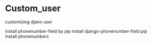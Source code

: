 # Custom_user
customizing djano user

install phonenumber-field by pip install django-phonenumber-field
pip install phonenumbers 
